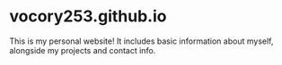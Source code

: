 # vocory253.github.io

This is my personal website! It includes basic information about myself, alongside my projects and contact info.